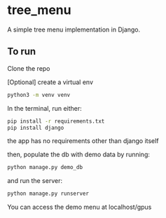 # tree_menu

A simple tree menu implementation in Django.

## To run

Clone the repo

[Optional] create a virtual env

```bash
python3 -m venv venv
```

In the terminal, run either:
    
```bash
pip install -r requirements.txt
pip install django
```

the app has no requirements other than django itself

then, populate the db with demo data by running:

```bash
python manage.py demo_db
```

and run the server:

```bash
python manage.py runserver
```

You can access the demo menu at localhost/gpus
